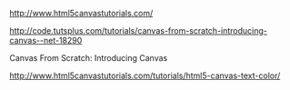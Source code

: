 http://www.html5canvastutorials.com/


http://code.tutsplus.com/tutorials/canvas-from-scratch-introducing-canvas--net-18290



Canvas From Scratch: Introducing Canvas





http://www.html5canvastutorials.com/tutorials/html5-canvas-text-color/


